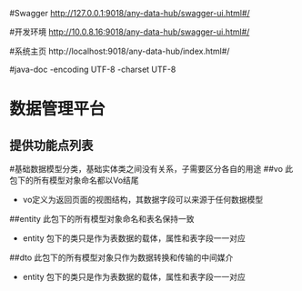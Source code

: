 #Swagger
http://127.0.0.1:9018/any-data-hub/swagger-ui.html#/

#开发环境
http://10.0.8.16:9018/any-data-hub/swagger-ui.html#/   

#系统主页
http://localhost:9018/any-data-hub/index.html#/

#java-doc
-encoding UTF-8 -charset UTF-8

# 数据管理平台

## 提供功能点列表

#基础数据模型分类，基础实体类之间没有关系，子需要区分各自的用途
##vo 此包下的所有模型对象命名都以Vo结尾
- vo定义为返回页面的视图结构，其数据字段可以来源于任何数据模型

##entity 此包下的所有模型对象命名和表名保持一致
- entity 包下的类只是作为表数据的载体，属性和表字段一一对应

##dto 此包下的所有模型对象只作为数据转换和传输的中间媒介
- entity 包下的类只是作为表数据的载体，属性和表字段一一对应



